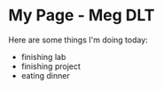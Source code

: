 # My Page - Meg DLT

Here are some things I'm doing today:
- finishing lab
- finishing project
- eating dinner
